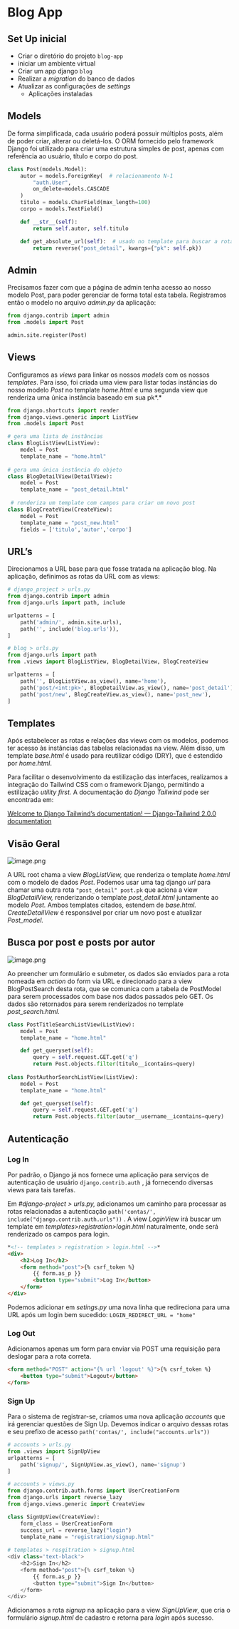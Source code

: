 # Blog App

## Set Up inicial

- Criar o diretório do projeto `blog-app`
- iniciar um ambiente virtual
- Criar um app django `blog`
- Realizar a *migration* do banco de dados
- Atualizar as configurações de *settings*
    - Aplicações instaladas

## Models

De forma simplificada, cada usuário poderá possuir múltiplos posts, além de poder criar, alterar ou deletá-los. O ORM fornecido pelo framework Django foi utilizado para criar uma estrutura simples de post, apenas com referência ao usuário, título e corpo do post.

```python
class Post(models.Model):
    autor = models.ForeignKey(  # relacionamento N-1
        "auth.User",
        on_delete=models.CASCADE
    )
    titulo = models.CharField(max_length=100)
    corpo = models.TextField()

    def __str__(self):
        return self.autor, self.titulo

    def get_absolute_url(self):  # usado no template para buscar a rota de um elemento da tabela
        return reverse("post_detail", kwargs={"pk": self.pk})
```

## Admin

Precisamos fazer com que a página de admin tenha acesso ao nosso modelo Post, para poder gerenciar de forma total esta tabela. Registramos então o modelo no arquivo *admin.py* da aplicação:

```python
from django.contrib import admin
from .models import Post

admin.site.register(Post)
```

## Views

Configuramos as *views* para linkar os nossos *models* com os nossos *templates*. Para isso, foi criada uma view para listar todas instâncias do nosso modelo *Post* no template *home.html*  e uma segunda view que renderiza uma única instância baseado em sua pk*.*

```python
from django.shortcuts import render
from django.views.generic import ListView
from .models import Post

# gera uma lista de instâncias
class BlogListView(ListView):
    model = Post
    template_name = "home.html"
    
# gera uma única instância do objeto
class BlogDetailView(DetailView):
    model = Post
    template_name = "post_detail.html"
 
 # renderiza um template com campos para criar um novo post  
class BlogCreateView(CreateView):
    model = Post
    template_name = "post_new.html"
    fields = ['titulo','autor','corpo']
```

## URL’s

Direcionamos a URL base para que fosse tratada na aplicação blog. Na aplicação, definimos as rotas da URL com as views:

```python
# django_project > urls.py
from django.contrib import admin
from django.urls import path, include

urlpatterns = [
    path('admin/', admin.site.urls),
    path('', include('blog.urls')),
]

# blog > urls.py
from django.urls import path
from .views import BlogListView, BlogDetailView, BlogCreateView

urlpatterns = [
    path('', BlogListView.as_view(), name='home'),
    path('post/<int:pk>', BlogDetailView.as_view(), name='post_detail'),
    path('post/new', BlogCreateView.as_view(), name='post_new'),
]
```

## Templates

Após estabelecer as rotas e relações das views com os modelos, podemos ter acesso às instâncias das tabelas relacionadas na view. Além disso, um template *base.html* é usado para reutilizar código (DRY), que é estendido por *home.html*.

Para facilitar o desenvolvimento da estilização das interfaces, realizamos a integração do Tailwind CSS com o framework Django, permitindo a estilização *utility first.* A documentação do *Django Tailwind* pode ser encontrada em: 

[Welcome to Django Tailwind’s documentation! — Django-Tailwind 2.0.0 documentation](https://django-tailwind.readthedocs.io/en/latest/index.html)

## Visão Geral

![image.png](/images/image.png)

A URL root chama a view *BlogListView,* que renderiza o template *home.html* com o modelo de dados *Post*. Podemos usar uma tag django *url* para chamar uma outra rota `"post_detail" post.pk`  que aciona a view *BlogDetailView,* renderizando o template *post_detail.html* juntamente ao modelo *Post.* Ambos templates citados, estendem de *base.html. CreateDetailView* é responsável por criar um novo post e atualizar *Post_model.* 

## Busca por post e posts por autor

![image.png](/images/image%201.png)

Ao preencher um formulário e submeter, os dados são enviados para a rota nomeada em *action* do form via URL e direcionado para a view BlogPostSearch desta rota, que se comunica com a tabela de PostModel para serem processados com base nos dados passados pelo GET. Os dados são retornados para serem renderizados no template *post_search.html.*

```python
class PostTitleSearchListView(ListView):
    model = Post
    template_name = "home.html"

    def get_queryset(self):
        query = self.request.GET.get('q')
        return Post.objects.filter(titulo__icontains=query)
    
class PostAuthorSearchListView(ListView):
    model = Post
    template_name = "home.html"

    def get_queryset(self):
        query = self.request.GET.get('q')
        return Post.objects.filter(autor__username__icontains=query)
```

## Autenticação

### Log In

Por padrão, o Django já nos fornece uma aplicação para serviços de autenticação de usuário `django.contrib.auth` , já fornecendo diversas views para tais tarefas.

Em *#django-project > urls.py,* adicionamos um caminho para processar as rotas relacionadas a autenticação `path('contas/', include("django.contrib.auth.urls"))` . A view *LoginView* irá buscar um template em *templates>registration>login.html* naturalmente, onde será renderizado os campos para login.

```html
*<!-- templates > registration > login.html -->*
<div>
    <h2>Log In</h2>
    <form method="post">{% csrf_token %}
        {{ form.as_p }}
        <button type="submit">Log In</button>
    </form>
</div>
```

Podemos adicionar em *setings.py* uma nova linha que redireciona para uma URL após um login bem sucedido: `LOGIN_REDIRECT_URL = "home"`

### Log Out

Adicionamos apenas um form para enviar via POST uma requisição para deslogar para a rota correta.

```html
<form method="POST" action="{% url 'logout' %}">{% csrf_token %}
    <button type="submit">Logout</button>
</form>
```

### Sign Up

Para o sistema de registrar-se, criamos uma nova aplicação *accounts* que irá gerenciar questões de Sign Up. Devemos indicar o arquivo dessas rotas e seu prefixo de acesso `path('contas/', include("accounts.urls"))`

```python
# accounts > urls.py
from .views import SignUpView
urlpatterns = [
    path('signup/', SignUpView.as_view(), name='signup')
]

# accounts > views.py
from django.contrib.auth.forms import UserCreationForm
from django.urls import reverse_lazy
from django.views.generic import CreateView

class SignUpView(CreateView):
    form_class = UserCreationForm
    success_url = reverse_lazy("login")
    template_name = "registration/signup.html"
    
# templates > resgitration > signup.html
<div class='text-black'>
    <h2>Sign In</h2>
    <form method="post">{% csrf_token %}
        {{ form.as_p }}
        <button type="submit">Sign In</button>
    </form>
</div>
```

Adicionamos a rota *signup* na aplicação para a view *SignUpView*, que cria o formulário *signup.html* de cadastro e retorna para *login* após sucesso.